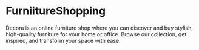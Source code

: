 # FurniitureShopping
Decora is an online furniture shop where you can discover and buy stylish, high-quality furniture for your home or office. Browse our collection, get inspired, and transform your space with ease.
